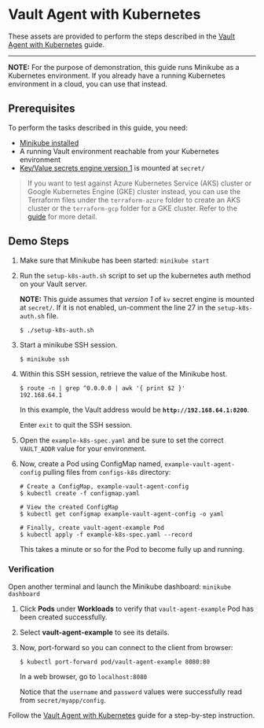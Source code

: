 # Vault Agent with Kubernetes

These assets are provided to perform the steps described in the [Vault Agent with Kubernetes](https://learn.hashicorp.com/vault/identity-access-management/vault-agent-k8s) guide.

---

**NOTE:** For the purpose of demonstration, this guide runs Minikube as a
Kubernetes environment. If you already have a running Kubernetes environment
in a cloud, you can use that instead.

## Prerequisites

To perform the tasks described in this guide, you need:

- [Minikube installed](https://kubernetes.io/docs/tasks/tools/install-minikube/)
- A running Vault environment reachable from your Kubernetes environment
- [Key/Value secrets engine version 1](https://developer.hashicorp.com/vault/docs/secrets/kv/kv-v1) is mounted at `secret/`

> If you want to test against Azure Kubernetes Service (AKS) cluster or Google Kubernetes Engine (GKE) cluster instead, you can use the Terraform files under the `terraform-azure` folder to create an AKS cluster or the `terraform-gcp` folder for a GKE cluster. Refer to the [guide](https://learn.hashicorp.com/vault/identity-access-management/vault-agent-k8s#azure-kubernetes-service-cluster) for more detail.

## Demo Steps

1. Make sure that Minikube has been started: `minikube start`

1. Run the `setup-k8s-auth.sh` script to set up the kubernetes auth method on your Vault server.

    **NOTE:** This guide assumes that _version 1_ of `kv` secret engine is mounted at `secret/`. If it is not enabled, un-comment the line 27 in the `setup-k8s-auth.sh` file.

    ```plaintext
    $ ./setup-k8s-auth.sh
    ```

1. Start a minikube SSH session.

    ```shell
    $ minikube ssh
    ```

1. Within this SSH session, retrieve the value of the Minikube host.

    ```shell
    $ route -n | grep ^0.0.0.0 | awk '{ print $2 }'
    192.168.64.1
    ```

    In this example, the Vault address would be **`http://192.168.64.1:8200`**.

    Enter `exit` to quit the SSH session.

1. Open the `example-k8s-spec.yaml` and be sure to set the correct `VAULT_ADDR` value for your environment.

1. Now, create a Pod using ConfigMap named, `example-vault-agent-config` pulling files from `configs-k8s` directory:

    ```shell
    # Create a ConfigMap, example-vault-agent-config
    $ kubectl create -f configmap.yaml

    # View the created ConfigMap
    $ kubectl get configmap example-vault-agent-config -o yaml

    # Finally, create vault-agent-example Pod
    $ kubectl apply -f example-k8s-spec.yaml --record
    ```

    This takes a minute or so for the Pod to become fully up and running.


### Verification

Open another terminal and launch the Minikube dashboard: `minikube dashboard`

1. Click **Pods** under **Workloads** to verify that `vault-agent-example` Pod has
been created successfully.

1. Select **vault-agent-example** to see its details.

1. Now, port-forward so you can connect to the client from browser:

    ```plaintext
    $ kubectl port-forward pod/vault-agent-example 8080:80
    ```

    In a web browser, go to `localhost:8080`

    Notice that the `username` and `password` values were successfully read from
    `secret/myapp/config`.


Follow the [Vault Agent with Kubernetes](https://learn.hashicorp.com/vault/identity-access-management/vault-agent-k8s) guide for a step-by-step instruction. 
